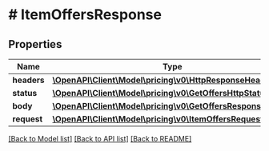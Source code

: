 # # ItemOffersResponse

## Properties

Name | Type | Description | Notes
------------ | ------------- | ------------- | -------------
**headers** | [**\OpenAPI\Client\Model\pricing\v0\HttpResponseHeaders**](HttpResponseHeaders.md) |  | [optional]
**status** | [**\OpenAPI\Client\Model\pricing\v0\GetOffersHttpStatusLine**](GetOffersHttpStatusLine.md) |  | [optional]
**body** | [**\OpenAPI\Client\Model\pricing\v0\GetOffersResponse**](GetOffersResponse.md) |  |
**request** | [**\OpenAPI\Client\Model\pricing\v0\ItemOffersRequestParams**](ItemOffersRequestParams.md) |  |

[[Back to Model list]](../../README.md#models) [[Back to API list]](../../README.md#endpoints) [[Back to README]](../../README.md)
